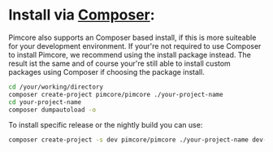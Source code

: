 # Install via [Composer](https://getcomposer.org/):

Pimcore also supports an Composer based install, if this is more suiteable for your development environment. 
If your're not required to use Composer to install Pimcore, we recommend using the install package instead. The result ist the same and of course your're still able to install custom packages using Composer if choosing the package install.  

```bash
cd /your/working/directory
composer create-project pimcore/pimcore ./your-project-name
cd your-project-name
composer dumpautoload -o
```

To install specific release or the nightly build you can use:

```bash
composer create-project -s dev pimcore/pimcore ./your-project-name dev-master
```
